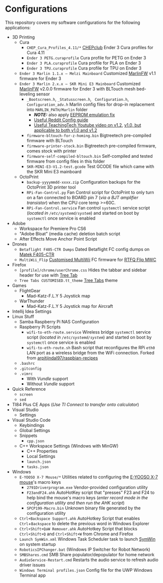 # Configurations

This repository covers my software configurations for the following applications:

- 3D Printing
  - Cura
    - `CHEP_Cura_Profiles_4.11/*` [CHEPclub](https://www.chepclub.com/startend-gcode.html) Ender 3 Cura profiles for Cura 4.11
    - `Ender 3 PETG.curaprofile` Cura profile for PETG on Ender 3
    - `Ender 3 PLA.curaprofile` Cura profile for PLA on Ender 3
    - `Ender 3 TPU.curaprofile` Cura profile for TPU on Ender 3
  - `Ender 3 Marlin 1.1.x — Melzi Mainboard` Customized [MarlinFW](http://www.marlinfw.org) v1.1 firmware for Ender 3
  - `Ender 3 Marlin 2.x.x — SKR Mini E3 Mainboard` Customized [MarlinFW](http://www.marlinfw.org) v2.0.0 firmware for Ender 3 with BLTouch mesh bed-leveling sensor
    - `_Bootscreen.h`, `_Statusscreen.h`, ` Configuration.h`, `Configuration_adv.h` Marlin config files for drop-in replacement into `MARLIN_PATH/Marlin` folder
      - ***NOTE:*** also apply [EEPROM emulation fix](https://github.com/MarlinFirmware/Marlin/issues/15254#issuecomment-535755449)
      - [Useful Reddit Config guide](https://www.reddit.com/r/ender3/comments/dojh3v/guide_for_those_upgrading_to_an_skr_e3_mini_v12/)
      - [Useful TeachingTech Youtube video on v1.2](https://www.youtube.com/watch?v=ikHhzOIlHPg), [v1.0, but applicable to both v1.0 and v1.2](https://www.youtube.com/watch?v=-XUQKQnUNig)
    - `firmware-bltouch-for-z-homing.bin` Bigtreetech pre-compiled firmware with BLTouch
    - `firmware-printer-stock.bin` Bigtreetech pre-compiled firmware, comes stock with printer
    - `firmware-self-compiled-bltouch.bin` Self-compiled and tested firmware from config files in this folder
    - `SKR-MINI-E3-V1.2-test.gcode` Test GCODE file which came with the SKR Mini E3 mainboard
  - OctoPrint
    - `backup-yyyymmdd-xxxx.zip` Configuration backups for the OctoPrint 3D printer tool
    - `RPi-Fan-Control.py` Fan Control script for OctoPrint to only turn on a fan connected to BOARD pin 7 (*via a BJT amplifier transistor*) when the CPU core temp >=60C.
    - `RPi-Fan-Control.service` Fan control `systemctl` service script (*located in `/etc/systemd/system`*) and started on boot by `systemctl` once service is enabled
- Adobe
  - Workspace for Premiere Pro CS6
  - "Adobe Bloat" (media cache) deletion batch script
  - After Effects Move Anchor Point Script
- Drones
  - `Betaflight F405-CTR Dumps` Dated Betaflight FC config dumps on [Matek F405-CTR](http://www.mateksys.com/?portfolio=f405-ctr)
  - `MultiWii_Flip` [Customised MultiWii](http://www.multiwii.com/wiki/?title=Main_Page) FC firmware for [RTFQ Flip MWC](https://readytoflyquads.com/flip-mwc-flight-controller)
- Firefox
  - `[profile]/chrome/userChrome.css` Hides the tabbar and sidebar header for use with [Tree Tab](https://addons.mozilla.org/en-US/firefox/addon/tree-tabs/)
  - `Tree Tabs CUSTOMISED.tt_theme` [Tree Tabs](https://addons.mozilla.org/en-US/firefox/addon/tree-tabs/) theme
- Games
  - FlightGear
    - Mad-Katz-F.L.Y 5 Joystick map
  - WarThunder
    - Mad-Katz-F.L.Y 5 Joystick map for Aircraft
- Intellij Idea Settings
- Linux Stuff
  - Samba Raspberry Pi NAS Configuration
  - Raspberry Pi Scripts
    - `wifi-to-eth-route.service` Wireless bridge `systemctl` service script (*located in `/etc/systemd/system`*) and started on boot by `systemctl` once service is enabled
    - `wifi-to-eth-route.sh` Bash script that reconfigures the RPi `eth0` LAN port as a wireless bridge from the WiFi connection. Forked from [arpitjindal97/raspbian-recipes](https://github.com/arpitjindal97/raspbian-recipes)
  - `.bashrc`
  - `.gitconfig`
  - `.vimrc`
    - With *Vundle* support
    - Without *Vundle* support
- Quick Reference
  - `screen`
  - `sed`
- TI84 Plus CE Apps (*Use TI Connect to transfer onto calculator*)
- Visual Studio
  - Settings
- Visual Studio Code
  - Keybindings
  - Global Settings
  - Snippets
    - `cpp.json`
  - C++ Workspace Settings (Windows with MinGW)
    - C++ Properties
    - Local Settings
    - `launch.json`
    - `tasks.json`
- Windows
  - `E-YOOSO X-7 Mouse/*` Utilities related to configuring the [E-YOOSO X-7 mouse](https://smile.amazon.com/dp/B083NSD4CG)'s macro keys
    - `2791Driverprogram.exe` Vendor-provided configuration utility
    - `F23andF24.ahk` AutoHotKey script that "presses" F23 and F24 to help bind the mouse's macro keys (*enter record mode in the configuration utility and then run the AHK script*)
    - `SPCP199-Macro.bin` Unknown binary file generated by the configuration utility
  - `Ctrl+Backspace Support.ahk` AutoHotkey Script that enables `Ctrl`+`Backspace` to delete the previous word in Windows Explorer
  - `Ctrl+Shift+QaW Remover.ahk` AutoHotkey Script that blocks `Ctrl+Shift+Q` and `Ctrl+Shift+W` from Chrome and Firefox
  - `Launch SymWin.xml` Windows Task Scheduler task to launch [SymWin](https://www.github.com/mjvh80/SymWin) on system startup
  - `RoboticsIPChanger.bat` (Windows IP Switcher for Robot Network)
  - `SMBShares.cmd` SMB Share populator/depopulator for home network
  - `AudioService-Restart.cmd` Restarts the audio service to refresh audio driver issues
  - `Windows Terminal profiles.json` Config file for the UWP Windows Terminal app
